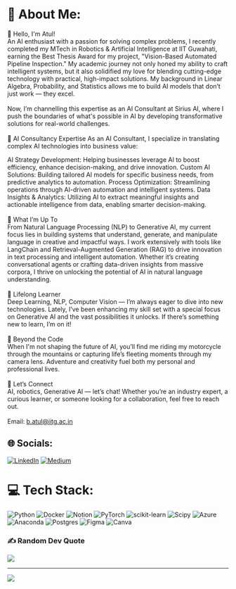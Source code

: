 # 💫 About Me:
👋 Hello, I'm Atul!<br>An AI enthusiast with a passion for solving complex problems, I recently completed my MTech in Robotics & Artificial Intelligence at IIT Guwahati, earning the Best Thesis Award for my project, "Vision-Based Automated Pipeline Inspection." My academic journey not only honed my ability to craft intelligent systems, but it also solidified my love for blending cutting-edge technology with practical, high-impact solutions. My background in Linear Algebra, Probability, and Statistics allows me to build AI models that don’t just work — they excel.<br><br>Now, I’m channelling this expertise as an AI Consultant at Sirius AI, where I push the boundaries of what's possible in AI by developing transformative solutions for real-world challenges.<br><br> 🔧 AI Consultancy Expertise
As an AI Consultant, I specialize in translating complex AI technologies into business value:

AI Strategy Development: Helping businesses leverage AI to boost efficiency, enhance decision-making, and drive innovation.
Custom AI Solutions: Building tailored AI models for specific business needs, from predictive analytics to automation.
Process Optimization: Streamlining operations through AI-driven automation and intelligent systems.
Data Insights & Analytics: Utilizing AI to extract meaningful insights and actionable intelligence from data, enabling smarter decision-making. <br><br>
🚀 What I’m Up To<br>From Natural Language Processing (NLP) to Generative AI, my current focus lies in building systems that understand, generate, and manipulate language in creative and impactful ways. I work extensively with tools like LangChain and Retrieval-Augmented Generation (RAG) to drive innovation in text processing and intelligent automation. Whether it’s creating conversational agents or crafting data-driven insights from massive corpora, I thrive on unlocking the potential of AI in natural language understanding.<br><br>🌱 Lifelong Learner<br>Deep Learning, NLP, Computer Vision — I’m always eager to dive into new technologies. Lately, I’ve been enhancing my skill set with a special focus on Generative AI and the vast possibilities it unlocks. If there’s something new to learn, I’m on it!<br><br>🌄 Beyond the Code<br>When I'm not shaping the future of AI, you’ll find me riding my motorcycle through the mountains or capturing life’s fleeting moments through my camera lens. Adventure and creativity fuel both my personal and professional lives.<br><br>💬 Let’s Connect<br>AI, robotics, Generative AI — let’s chat! Whether you’re an industry expert, a curious learner, or someone looking for a collaboration, feel free to reach out.<br><br>Email: b.atul@iitg.ac.in


## 🌐 Socials:
[![LinkedIn](https://img.shields.io/badge/LinkedIn-%230077B5.svg?logo=linkedin&logoColor=white)](https://linkedin.com/in/bhagatatul) [![Medium](https://img.shields.io/badge/Medium-12100E?logo=medium&logoColor=white)](https://medium.com/@atulbhagat.ba) 

# 💻 Tech Stack:
![Python](https://img.shields.io/badge/python-3670A0?style=for-the-badge&logo=python&logoColor=ffdd54) ![Docker](https://img.shields.io/badge/docker-%230db7ed.svg?style=for-the-badge&logo=docker&logoColor=white) ![Notion](https://img.shields.io/badge/Notion-%23000000.svg?style=for-the-badge&logo=notion&logoColor=white) ![PyTorch](https://img.shields.io/badge/PyTorch-%23EE4C2C.svg?style=for-the-badge&logo=PyTorch&logoColor=white) ![scikit-learn](https://img.shields.io/badge/scikit--learn-%23F7931E.svg?style=for-the-badge&logo=scikit-learn&logoColor=white) ![Scipy](https://img.shields.io/badge/SciPy-%230C55A5.svg?style=for-the-badge&logo=scipy&logoColor=%white) ![Azure](https://img.shields.io/badge/azure-%230072C6.svg?style=for-the-badge&logo=microsoftazure&logoColor=white) ![Anaconda](https://img.shields.io/badge/Anaconda-%2344A833.svg?style=for-the-badge&logo=anaconda&logoColor=white) ![Postgres](https://img.shields.io/badge/postgres-%23316192.svg?style=for-the-badge&logo=postgresql&logoColor=white) ![Figma](https://img.shields.io/badge/figma-%23F24E1E.svg?style=for-the-badge&logo=figma&logoColor=white) ![Canva](https://img.shields.io/badge/Canva-%2300C4CC.svg?style=for-the-badge&logo=Canva&logoColor=white)

### ✍️ Random Dev Quote
![](https://quotes-github-readme.vercel.app/api?type=horizontal&theme=light)

---
[![](https://visitcount.itsvg.in/api?id=AI-Bhagat&icon=0&color=0)](https://visitcount.itsvg.in)

<!-- Proudly created with GPRM ( https://gprm.itsvg.in ) -->
